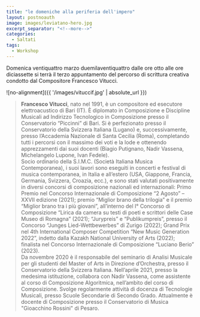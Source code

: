 ```yaml
---
title: "le domeniche alla periferia dell'impero"
layout: postnoauth
image: images/leviatano-hero.jpg
excerpt_separator: "<!--more-->"
categories:
  - Saltati
tags:
  - Workshop
---
```


Domenica ventiquattro marzo duemilaventiquattro dalle ore otto alle ore diciassette
si terrà il terzo appuntamento del percorso di scrittura creativa condotto dal
Compositore Francesco Vitucci.

<!--more-->

![no-alignment]({{ '/images/vituccif.jpg' | absolute_url }})

> **Francesco Vitucci**, nato nel 1991, è un compositore ed esecutore elettroacustico di Bari (IT).
  È diplomato in Composizione e Discipline Musicali ad Indirizzo Tecnologico in Composizione presso il Conservatorio “Piccinni” di Bari. Si è perfezionato presso il Conservatorio della Svizzera Italiana (Lugano) e, successivamente, presso l’Accademia Nazionale di Santa Cecilia (Roma), completando tutti i percorsi con il massimo dei voti e la lode e ottenendo apprezzamenti dai suoi docenti (Biagio Putignano, Nadir Vassena, Michelangelo Lupone, Ivan Fedele).    
  Socio ordinario della S.I.M.C. (Società Italiana Musica Contemporanea), i suoi lavori sono eseguiti in concerti e festival di musica contemporanea, in Italia e all’estero (USA, Giappone, Francia, Germania, Svizzera, Croazia, ecc.), e sono stati valutati positivamente in diversi concorsi di composizione nazionali ed internazionali: Primo Premio nel Concorso Internazionale di Composizione “2 Agosto” – XXVII edizione (2021); premio “Miglior brano della trilogia” e il premio “Miglior brano tra i più giovani”, all’interno del I° Concorso di Composizione “Lirica da camera su testi di poeti e scrittori delle Case Museo di Romagna” (2021); “Jurypreis” e “Publikumpreis”, presso il Concorso “Junges Lied-Wettbewerbes” di Zurigo (2022); Grand Prix nel 4th International Composer Competition “New Music Generation 2022”, indetto dalla Kazakh National University of Arts (2022); finalista nel Concorso Internazionale di Composizione “Luciano Berio” (2023).    
  Da novembre 2020 è il responsabile del seminario di Analisi Musicale per gli studenti del Master of Arts in Direzione d’Orchestra, presso il Conservatorio della Svizzera Italiana. Nell’aprile 2021, presso la medesima istituzione, collabora con Nadir Vassena, come assistente al corso di Composizione Algoritmica, nell’ambito del corso di Composizione.
  Svolge regolarmente attività di docenza di Tecnologie Musicali, presso Scuole Secondarie di Secondo Grado.
  Attualmente è docente di Composizione presso il Conservatorio di Musica "Gioacchino Rossini" di Pesaro.
